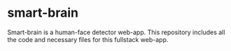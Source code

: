 # smart-brain
Smart-brain is a human-face detector web-app. This repository includes all the code and necessary files for this fullstack web-app.
